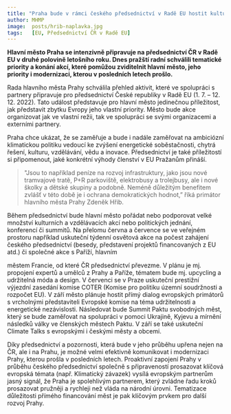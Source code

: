 ```yaml
---
title: "Praha bude v rámci českého předsednictví v Radě EU hostit kulturní a osvětové akce i prestižní jednání evropských lídrů"
author: MHMP
image:  posts/hrib-naplavka.jpg
tags:   [EU, Předsednictví ČR v Radě EU]
---
```


**Hlavní město Praha se intenzivně připravuje na předsednictví ČR v Radě EU v druhé polovině letošního roku. Dnes pražští radní schválili tematické priority a konání akcí, které pomůžou zviditelnit hlavní město, jeho priority i modernizaci, kterou v posledních letech prošlo.**

Rada hlavního města Prahy schválila přehled aktivit, které ve spolupráci s partnery připravuje pro předsednictví České republiky v Radě EU (1. 7. – 12. 12. 2022). Tato událost představuje pro hlavní město jedinečnou příležitost, jak představit zbytku Evropy jeho vlastní priority. Město bude akce organizovat jak ve vlastní režii, tak ve spolupráci se svými organizacemi a externími partnery.

Praha chce ukázat, že se zaměřuje a bude i nadále zaměřovat na ambiciózní klimatickou politiku vedoucí ke zvýšení energetické soběstačnosti, chytrá řešení, kulturu, vzdělávání, vědu a inovace. Předsednictví je také příležitostí si připomenout, jaké konkrétní výhody členství v EU Pražanům přináší.

>"Jsou to například peníze na rozvoj infrastruktury, jako jsou nové tramvajové tratě, P+R parkoviště, elektrobusy a trolejbusy, ale i nové školky a dětské skupiny a podobně. Neméně důležitým benefitem zvlášť v této době je i ochrana demokratických hodnot,” říká primátor hlavního města Prahy Zdeněk Hřib.

Během předsednictví bude hlavní město pořádat nebo podporovat velké množství kulturních a vzdělávacích akcí nebo politických jednání, konferencí či summitů. Na přelomu června a července se ve veřejném prostoru například uskuteční týdenní osvětová akce na počest zahájení českého předsednictví (besedy, představení projektů financovaných z EU atd.) či společné akce s Paříží, hlavním

městem Francie, od které ČR předsednictví převezme. V plánu je mj. propojení expertů a umělců z Prahy a Paříže, tématem bude mj. upcycling a udržitelná móda a design. V červenci se v Praze uskuteční prestižní výjezdní zasedání komise COTER (Komise pro politiku územní soudržnosti a rozpočet EU). V září město plánuje hostit přímý dialog evropských primátorů s vrcholnými představiteli Evropské komise na téma udržitelnosti a energetické nezávislosti. Následovat bude Summit Paktu svobodných měst, který se bude zaměřovat na spolupráci v pomoci Ukrajině, Kyjevu a mírnění následků války ve členských městech Paktu. V září se také uskuteční Climate Talks s evropskými i českými městy a obcemi.

Díky předsednictví a pozornosti, která bude v jeho průběhu upřena nejen na ČR, ale i na Prahu, je možné velmi efektivně komunikovat i modernizaci Prahy, kterou prošla v posledních letech. Proaktivní zapojení Prahy v průběhu českého předsednictví společně s připraveností prosazovat klíčová evropská témata (např. Klimatický závazek) vysílá evropským partnerům jasný signál, že Praha je spolehlivým partnerem, který zvládne řadu kroků prosazovat pružněji a rychleji než vláda na národní úrovni. Tematizace důležitosti přímého financování měst je pak klíčovým prvkem pro další rozvoj Prahy.

